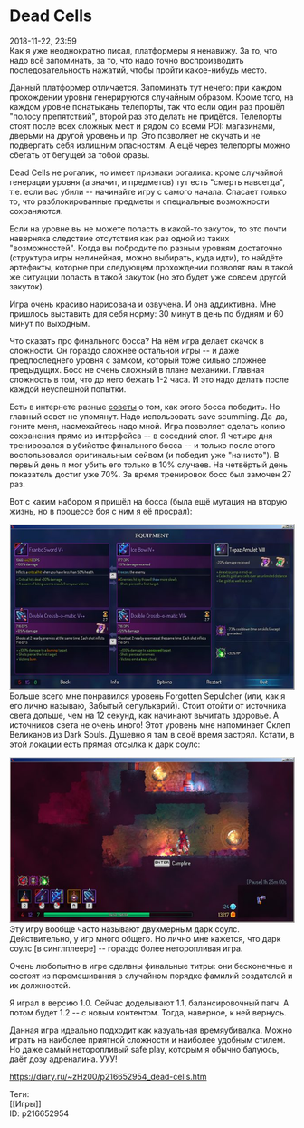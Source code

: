 Dead Cells
===========

   
 2018-11-22, 23:59   
  Как я уже неоднократно писал, платформеры я ненавижу. За то, что надо всё запоминать, за то, что надо точно воспроизводить последовательность нажатий, чтобы пройти какое-нибудь место.   
   
 Данный платформер отличается. Запоминать тут нечего: при каждом прохождении уровни генерируются случайным образом. Кроме того, на каждом уровне понатыканы телепорты, так что если один раз прошёл "полосу препятствий", второй раз это делать не придётся. Телепорты стоят после всех сложных мест и рядом со всеми POI: магазинами, дверьми на другой уровень и пр. Это позволяет не скучать и не подвергать себя излишним опасностям.  А ещё через телепорты можно сбегать от бегущей за тобой оравы.    
   
 Dead Cells не рогалик, но имеет признаки рогалика: кроме случайной генерации уровня (а значит, и предметов) тут есть "смерть навсегда", т.е. если вас убили -- начинайте игру с самого начала. Спасает только то, что разблокированные предметы и специальные возможности сохраняются.   
   
 Если на уровне вы не можете попасть в какой-то закуток, то это почти наверняка следствие отсутствия как раз одной из таких "возможностей". Когда вы побродите по разным уровням достаточно (структура игры нелинейная, можно выбирать, куда идти), то найдёте артефакты, которые при следующем прохождении позволят вам в такой же ситуации попасть в такой закуток (но это будет уже совсем другой закуток).   
   
 Игра очень красиво нарисована и озвучена. И она аддиктивна. Мне пришлось выставить для себя норму: 30 минут в день по будням и 60 минут по выходным.   
   
 Что сказать про финального босса? На нём игра делает скачок в сложности. Он гораздо сложнее остальной игры -- и даже предпоследнего уровня с замком, который тоже сильно сложнее предыдущих. Босс не очень сложный в плане механики. Главная сложность в том, что до него бежать 1-2 часа. И это надо делать после каждой неуспешной попытки.   
   
 Есть в интернете разные  [советы](https://www.youtube.com/watch?v=MgicWD_uNgs)  о том, как этого босса победить. Но главный совет не упомянут. Надо использовать save scumming. Да-да, гоните меня, насмехайтесь надо мной. Игра позволяет сделать копию сохранения прямо из интерфейса -- в соседний слот. Я четыре дня тренировался в убийстве финального босса -- и только после этого воспользовался оригинальным сейвом (и победил уже "начисто"). В первый день я мог убить его только в 10% случаев. На четвёртый день показатель достиг уже 70%. За время тренировок босс был замочен 27 раз.   
   
 Вот с каким набором я пришёл на босса (была ещё мутация на вторую жизнь, но в процессе боя с ним я её просрал):   
   
   [![](pics/74gtCFql.png)](https://i.imgur.com/74gtCFq.png)     
 Больше всего мне понравился уровень Forgotten Sepulcher (или, как я его лично называю, Забытый сепулькарий). Стоит отойти от источника света дольше, чем на 12 секунд, как начинают вычитать здоровье. А источников света не очень много! Этот уровень мне напоминает Склеп Великанов из Dark Souls. Душевно я там в своё время застрял. Кстати, в этой локации есть прямая отсылка к дарк соулс:   
   
   [![](pics/9IVuKrBl.png)](https://i.imgur.com/9IVuKrB.png)     
 Эту игру вообще часто называют двухмерным дарк соулс. Действительно, у игр много общего. Но лично мне кажется, что дарк соулс [в синглплеере] -- гораздо более неторопливая игра.   
   
 Очень любопытно в игре сделаны финальные титры: они бесконечные и состоят из перемешивания в случайном порядке фамилий создателей и их должностей.   
   
 Я играл в версию 1.0. Сейчас доделывают 1.1, балансировочный патч. А потом будет 1.2 -- с новым контентом. Тогда, наверное, к ней вернусь.   
   
 Данная игра идеально подходит как казуальная времяубивалка. Можно играть на наиболее приятной сложности и наиболее удобным стилем. Но даже самый неторопливый safe play, которым я обычно балуюсь, даёт дозу адреналина. УУУ!   
    
 <https://diary.ru/~zHz00/p216652954_dead-cells.htm>   
   
 Теги:   
 [[Игры]]   
 ID: p216652954